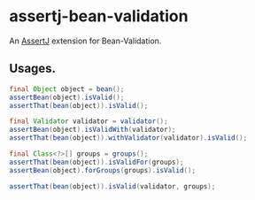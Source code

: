 # assertj-bean-validation

An [AssertJ](https://joel-costigliola.github.io/assertj/) extension for Bean-Validation.


## Usages.

```java
final Object object = bean();
assertBean(object).isValid();
assertThat(bean(object)).isValid();

final Validator validator = validator();
assertBean(object).isValidWith(validator);
assertThat(bean(object)).withValidator(validator).isValid();

final Class<?>[] groups = groups();
assertThat(bean(object)).isValidFor(groups);
assertBean(object).forGroups(groups).isValid();

assertThat(bean(object)).isValid(validator, groups);
```

